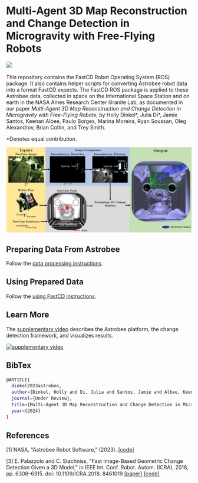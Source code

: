# Multi-Agent 3D Map Reconstruction and Change Detection in Microgravity with Free-Flying Robots

<p>
  <a href="https://github.com/hollydinkel/astrobee_change_detection/actions/workflows/build.yml?query=branch%3Amaster" alt="GitHub Actions">
    <img src="https://img.shields.io/github/actions/workflow/status/hollydinkel/astrobee_change_detection/build.yml?branch=master">
  </a>
</p>


This repository contains the FastCD Robot Operating System (ROS) package. It also contains helper scripts for converting Astrobee robot data into a format FastCD expects. The FastCD ROS package is applied to these Astrobee data, collected in space on the International Space Station and on earth in the NASA Ames Research Center Granite Lab, as documented in our paper *Multi-Agent 3D Map Reconstruction and Change Detection in Microgravity with Free-Flying Robots*, by Holly Dinkel*, Julia Di*, Jamie Santos, Keenan Albee, Paulo Borges, Marina Moreira, Ryan Soussan, Oleg Alexandrov, Brian Coltin, and Trey Smith.

*Denotes equal contribution.

<p align="center">
  <img src="images/inconsistency.png" width="2000" title="change_detection">
</p>

## Preparing Data From Astrobee

Follow the [data processing instructions](https://github.com/hollydinkel/astrobee_change_detection/blob/master/docs/data_processing.md).

## Using Prepared Data

Follow the [using FastCD instructions](https://github.com/hollydinkel/astrobee_change_detection/blob/master/docs/using_fastcd.md).

## Learn More

The [supplementary video](https://www.youtube.com/watch?v=VfjV-zwFEtU) describes the Astrobee platform, the change detection framework, and visualizes results.

[![supplementary video](https://img.youtube.com/vi/VfjV-zwFEtU/0.jpg)](https://www.youtube.com/watch?v=VfjV-zwFEtU)

## BibTex

```bash
@ARTICLE{
  dinkel2023astrobee,
  author={Dinkel, Holly and Di, Julia and Santos, Jamie and Albee, Keenan and Borges, Paulo and Moreira, Marina and Soussan, Ryan and Alexandrov, Oleg and Coltin, Brian and Smith, Trey},
  journal={Under Review}, 
  title={Multi-Agent 3D Map Reconstruction and Change Detection in Microgravity with Free-Flying Robots}, 
  year={2024}
}
```

## **References**
<a id="1">[1]</a> 
NASA, "Astrobee Robot Software," (2023). [[code]](https://github.com/nasa/astrobee)

<a id="3">[3]</a> 
E. Palazzolo and C. Stachniss, "Fast Image-Based Geometric Change Detection Given a 3D Model," in IEEE Int. Conf. Robot. Autom. (ICRA), 2018, pp. 6308–6315. doi: 10.1109/ICRA.2018.
8461019 [[paper]](https://ieeexplore.ieee.org/document/8461019) [[code]](https://github.com/PRBonn/fast_change_detection)